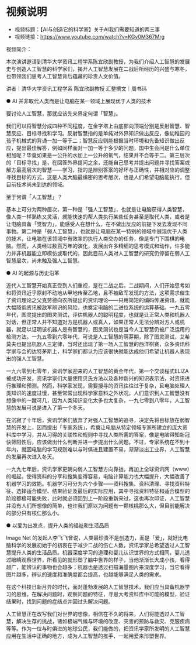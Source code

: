 # 视频说明

- 视频标题：【AI与创造它的科学家】关于AI我们需要知道的两三事
- 视频链接：https://www.youtube.com/watch?v=KGv0M367Mrg

视频简介：

本次演讲邀请到清华大学资讯工程学系陈宜欣副教授，为我们介绍人工智慧的发展史与创造人工智慧的科学家们，揭开人工智慧发展在二战后所经历的兴盛与寒冬，也带领我们思考人工智慧背后蕴藏的珍贵人文价值。

讲者｜清华大学资讯工程学系 陈宜欣副教授
汇整撰文｜周书玮

● AI 并非取代人类而是让电脑在某一领域上展现优于人类的技术

要讨论人工智慧，那就应该先来界定何谓「智慧」。

我们可以将智慧分成四种不同程度，在金字塔上由底部向顶端分别是反射智慧、智慧反应、目标寻找和学习。反射智慧指的是单纯对外界知识做出反应，像幼稚园的孩子机械式的背诵一加一等于二；智慧反应则能根据当时环境和先备知识做出反应，提出最佳解答，例如同样面对一加一等于多少的问题，国中生会问是什么单位相加呢？毕竟如果是一公升的水加上一公升的氧气，结果并不会等于二。第三层次的「目标寻找」是，在回答外界提问之余，还能自己思考并提出问题并寻找答案或解方最高层次的智慧——学习，指的是辨别答案的好坏与正确性，并相对应的调整寻找目标的方式，这是人类大脑最缜密的思考层次，也是人们希望电脑能执行，但目前技术尚未到达的领域。

至于何谓「人工智慧」？

基本上可分为两种层次，第一种是「强人工智慧」，也就是让电脑获得人类智慧，像人类一样熟练又灵活，就能快速的帮人类执行某些任务甚至是取代人类，或者是让电脑具备「觉智力」，能感受人在想什么，在不做出反应的前提下发去发现不同事物。第二种是「弱人工智慧」，也就是让电脑在某一特别的领域中展现优于人类的技术，让电脑在该领域中有效率的执行人类交办的任务，像是专门下围棋的电脑。然而，人类经过数百万年的演化，发展出许多精细的思考模式和动作，许多能力并非机器能立即模仿或取代的，因此目前人类对人工智慧的研究仍停留在弱人工智慧层次，尚未触及强人工智慧。

● AI 的起源与历史沿革

近代人工智慧开始真正受到人们重视，是在二战之后。二战期间，人们开始思考如和将资讯近乎原封不动地从甲地传至乙地，且不被敌军发现的方法，这项需求催生了资讯理论之父克劳德向农所提出的资讯理论——只用简短的编码传递资讯，就能大幅降低资讯被敌军辨识的风险，也奠定电脑的二进位系统的运算基础。一九五零年代，图灵提出的图灵测试，评估机器人的聪明程度，也就是让正常人类和机器人对话，但正常人并不知道对方是机器人或真人，如果正常人无法分辨对方人或机器，就足以证明该机器人是有智慧的，图灵测试也是当今人工智慧仍被广泛运用的检测方法。一九五零到六零年代，可说是人工智慧的萌芽期，除了图灵测试，艾希莫夫也提出机器人三定律，当时还出现了第一场人工智慧的西洋棋赛，众多资讯科学家与会的达特茅斯上，科学家们都认为应该很快就能达成他们希望让机器人表现出的强人工智慧。

一九六零到七零年，资讯学家迎来的人工智慧的黄金年代，第一个交谈程式ELIZA被成功开发，资讯学家们大量使用贝氏方法以及各种新兴的知识表示法，对资讯进行推理和预测。然而，科学家发现，需要搜寻的资讯往往过于复杂，且电脑处理人类知识的速度过慢，甚至常常出现科学家意料之外状况，人们意识到人工智慧没有想像中的一蹴可几，因为人类知识变化太多也太复杂，一九七零到八零年，人工智慧的发展可说是进入了第一个冬天。

在沉寂了十年后，资讯学家们放弃了对强人工智慧的追寻，决定先将目标放在弱智慧的开发上，因而提出「专家系统」，希冀让电脑从特定领域专家所建立的庞大资料库中学习，并从习得的关联性和规则中寻找人类所需的答案，像是电脑得知新冠快筛阳性后，应该做出什么判断并进一步提出什么问题。不过，专家系统在不到十年内，就因电脑的学习规则难以与时俱进且建置不易，渐渐淡出工业界，人工智慧的发展再次进入冬天。

一九九七年后，资讯学家更朝向弱人工智慧方向靠拢，再加上全球资讯网（www）的崛起，使得资料的分享和搜集变得容易，电脑计算能力也大幅提升，大幅改善了机器学习的效能。机器学习可分为六个步骤——资料搜集、资料清理、寻找资料特征、选择适合模型、结果验证及最后的实际应用，其中寻找资料特征和适合模型的阶段都极可能失败，此时就必须回到上一阶段重新来过，这也再次印证，人工智慧并没有人们所想像的简单，也许我们原以为问题有一颗核桃那么大，但目前能解决的部分只有核仁那么小。

 

●  以爱为出发点，提升人类的福祉和生活品质

Image Net 的发起人李飞飞曾说，人类最珍贵不是创造力，而是「爱」，就好比电脑科学的发展初始于的初衷在于减少二战的伤亡人数，资讯学家总希望透过人工智慧提升人类的生活品质。机器深度学习的道理和婴儿认识世界的方式相同，婴儿透过眼睛观察世界，所看见的就形塑了脑中世界的样子，当他渐渐长大成小孩，看得越广，能辨认的事物也会越多；机器也是透过扫描海量图片来深度学习，当它看得图片越多，辨认的速度和准确度都会提高，也越能够满足人类的需求。

在这个科技日新月异的时代，面对蓬勃发展的人工智慧技术，我们应当具备机器学习的思维，在解决问题时，观察问题的特征，寻思大考资料库中可能的模型，验证结果时，找到问题的症结点并回过头解决问题。

人工智慧正在改写我们对世界的想像，相信在不久的将来，人们将能透过人工智慧，解决生存的挑战，诸如极端气候与环境的改变、灾害的预防与救灾、克服疾病等等。作为一位与时俱进的地球公民，我们能做的，把资讯学家所发明的人工智慧应用在生活中正确的地方，成为人工智慧的推手，一起用爱来形塑世界。
